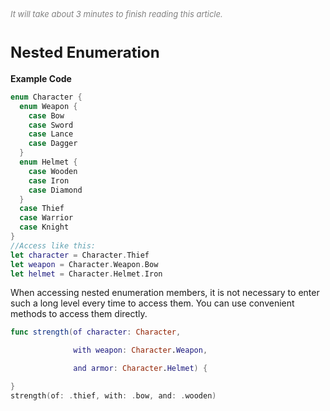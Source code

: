 
<font color=gray size=2>*It will take about 3 minutes to finish reading this article.*</font>

# **<font size=5 >Nested Enumeration</font>**
 
 <strong>Example Code</strong>

```Swift
enum Character {
  enum Weapon {
    case Bow
    case Sword
    case Lance
    case Dagger
  }
  enum Helmet {
    case Wooden
    case Iron
    case Diamond
  }
  case Thief
  case Warrior
  case Knight
}
//Access like this:
let character = Character.Thief
let weapon = Character.Weapon.Bow
let helmet = Character.Helmet.Iron
```
When accessing nested enumeration members, it is not necessary to enter such a long level every time to access them. You can use convenient methods to access them directly.

```Swift
func strength(of character: Character, 

              with weapon: Character.Weapon, 

              and armor: Character.Helmet) {

}
strength(of: .thief, with: .bow, and: .wooden)

```






